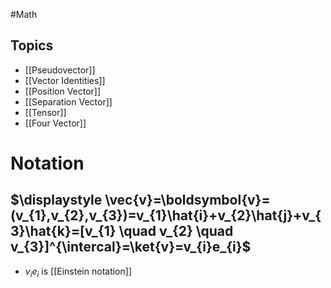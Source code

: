 #Math 
## Topics
* [[Pseudovector]]
* [[Vector Identities]]
* [[Position Vector]]
* [[Separation Vector]]
* [[Tensor]]
* [[Four Vector]]
# Notation
## $\displaystyle \vec{v}=\boldsymbol{v}=(v_{1},v_{2},v_{3})=v_{1}\hat{i}+v_{2}\hat{j}+v_{3}\hat{k}=[v_{1} \quad v_{2} \quad v_{3}]^{\intercal}=\ket{v}=v_{i}e_{i}$
* $\displaystyle v_{i}e_{i}$ is [[Einstein notation]]